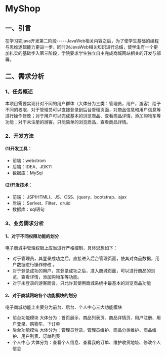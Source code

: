 # MyShop
## 一、引言
在学习完java开发第二阶段-----JavaWeb相关内容之后，为了使学生基础的编程与思维逻辑能力更进一步，同时对JavaWeb相关知识进行总结，使学生有一个更加扎实的基础步入第三阶段，学院要求学生独立自主完成商城网站相关的开发与部署。
## 二、需求分析
### 1、任务概述
本项目需要实现针对不同的用户群体（大体分为三类：管理员，用户，游客）给予不同的权限，对于管理员可以直接登录到后台管理页面，对商品信息和用户信息等进行操作修改；对于用户可以完成基本的浏览商品、查看商品详情，添加购物车等功能；对于未注册的游客，只能简单的浏览商品，查看商品详情。
### 2、开发方法
#### (1)开发工具：
- 前端：webstrom
- 后端：IDEA、JDK11
- 数据库：MySql
#### (2)开发技术：
- 前端： JSP(HTML)、JS、CSS、jquery、bootstrap、ajax
- 后端： Serlvet、Filter、druid
- 数据库：sql语句
### 3、业务需求分析
#### 1、对于不同权限功能的划分
电子商城中管理权限上应当进行严格控制，具体思想如下：
- 对于管理员，其登录成功之后，直接进入后台管理页面，使其对商品数据，用户数据进行操作修改 。
- 对于登录成功的用户，其登录成功之后，进入商城页面，可以进行商品的浏览，查看详情，添加购物车等功能。
- 对于未登录的游客而言，只允许其使用商城系统中最基本的浏览商品功能
#### 2、对于商城网站各个功能模块的划分
电子商城功能上主要分为前台、后台、个人中心三大功能模块
- 前台功能模块
大体分为：首页展示、商品列表页、商品详情页、用户注册、用户登录、购物车、下订单
- 后台功能模块
大体分为：管理员登录、管理员维护、商品分类维护、商品维护、用户列表、订单列表
- 个人中心
大体分为：查看个人信息、查看我的订单、维护收货地址、修改个人信息
